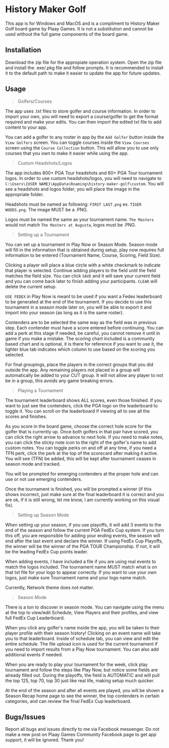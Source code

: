 # History Maker Golf

This app is for Windows and MacOS and is a compliment to History Maker Golf board game by Plaay Games. It is not a substitution and  cannot be used without the full game components of the board game.

## Installation

Download the zip file for the appropiate operation system. Open the zip file and install the .exe/.pkg file and follow prompts. It is recommended to install it to the default path to make it easier to update the app for future updates.

## Usage

> Golfers/Courses

The app uses .txt files to store golfer and course information. In order to import your own, you will need to export a course/golfer to get the format required and make your edits. You can then import the edited txt file to add content to your app.

You can add a golfer to any roster in app by the `Add Golfer` button inside the `View Golfers` screen. You can toggle courses inside the `View Courses` screen using the `Course Collection` button. This will allow you to use only courses that you own to make it easier while using the app.

> Custom Headshots/Logos

The app includes 800+ PGA Tour headshots and 60+ PGA Tour tournament logos. In order to use custom headshots/logos, you will need to navigate to `C:\Users\{USER NAME}\AppData\Roaming\history-maker-golf\custom`. You will see a headshots and logos folder, you will place the image in the appropriate folder.

Headshots must be named as following: `FIRST LAST.png` ex. `TIGER WOODS.png`. The image MUST be a .PNG. 

Logos must be named the same as your tournament name. `The Masters` would not match `The Masters at Augusta`, logos must be .PNG.

> Setting up a Tournament

You can set up a tournament in Play  Now or Season Mode. Season mode will fill in the information that is obtained during setup, play now requires full information to be entered (Tournament Name, Course, Scoring, Field Size).

Clicking a player will place a blue circle with a white checkmark to indicate that player is selected. Continue adding players to the field until the field matches the field size. You can click `SAVE` and it will save your current field and you can come back later to finish adding your participants. `CLEAR` will delete the current setup.

`USE FEDEX` in Play Now is meant to be used if you want a Fedex leaderboard to be generated at the end of the tournament. If you decide to use this tournament in a season mode later on, you will be able to export it and import into your season (as long as it is the same roster).

Contenders are to be selected the same way as the field was in previous step. Each contender must have a score entered before continuing. You can add a perk at this stage if needed, be careful, you cannot remove it until in game if you make a mistake. The scoring chart included is a community based chart and is optional, it is there for reference if you want to use it, the lighter blue tab indicates which column to use based on the scoring you selected.

For final groupings, place the players in the correct groups that you did outside the app. Any remaining players not placed in a group will automatically be added to your CUT group. It will not allow any player to not be in a group, this avoids any game breaking errors.

> Playing a Tournament

The tournament leaderboard shows ALL scores, even those finished. If you want to just see the contenders, click the PGA logo on the leaderboard to toggle it. You can scroll on the leaderboard if viewing all to see all the scores and finishes.

As you score in the board game, choose the correct hole score for the golfer that is currently up. Once both golfers in that pair have scored, you can click the right arrow to advance to next hole. If you need to make notes, you can click the sticky note icon to the right of the golfer's name to add custom notes. You can toggle perks on and off at any time, if you need a TFN perk, click the perk at the top of the scorecard after making it active. You will see (TFN) be added, this will be kept after tournament ceases in season mode and tracked.

You will be prompted for emerging contenders at the proper hole and can use or not use emerging contenders. 

Once the tournament is finished, you will be prompted a winner (if this shows incorrect, just make sure at the final leaderboard it is correct and you are ok, if it is still wrong, let me know, I am currently working on this visual fix).

> Setting up Season Mode

When setting up your season, if you use playoffs, it will add 3 events to the end of the season and follow the current PGA FedEx Cup system. If you turn this off, you are responsible for adding your ending events, the season will end after the last event and declare the winner. If using FedEx Cup Playoffs, the winner will be the winner of the PGA TOUR Championship. If not, it will be the leading FedEx Cup points leader.

When adding events, I have included a file if you are using real events to match the logos included. The tournament name MUST match what is on that txt file for your logo to appear correctly. If you want to use your own logos, just make sure Tournament name and your logo name match.

Currently, Network theme does not matter.

> Season Mode

There is a ton to discover in season mode. You can navigate using the menu at the top to view/edit Schedule, View Players and their profiles, and view full FedEx Cup Leaderboard.

When you click any golfer's name inside the app, you will be taken to their player profile with their season history! Clicking on an event name will take you to that leaderboard. Inside of schedule tab, you can view and edit the entire schedule. The file upload icon is used for the current tournament if you need to import results from a Play Now tournament. You can also add additional events if needed.

When you are ready to play your tournament for the week, click play tournament and follow the steps like Play Now, but notice some fields are already filled out. During the playoffs, the field is AUTOMATIC and will pull the top 125, top 70, top 30 just like real life, making setup much quicker.

At the end of the season and after all events are played, you will be shown a Season Recap home page to see the winner, the top contenders in certain categories, and can review the final FedEx Cup leaderboard.


## Bugs/Issues

Report all bugs and issues directly to me via Facebook messenger. Do not make a new post on Plaay Games Community Facebook page to get app support, it will be ignored. Thank you!
